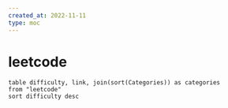 ```yaml
---
created_at: 2022-11-11
type: moc
---
```


# leetcode

```dataview
table difficulty, link, join(sort(Categories)) as categories
from "leetcode"
sort difficulty desc
```
